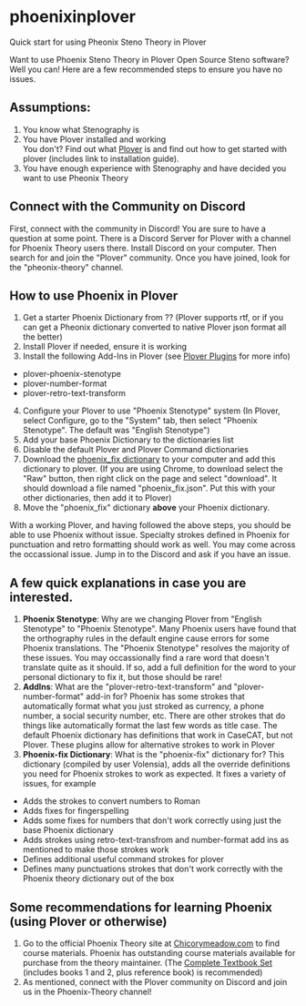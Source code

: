 # phoenixinplover
Quick start for using Pheonix Steno Theory in Plover

Want to use Phoenix Steno Theory in Plover Open Source Steno software?<br />Well you can!  Here are a few recommended steps to ensure you have no issues.

## Assumptions:
1. You know what Stenography is
2. You have Plover installed and working<br />
You don't? Find out what [Plover](https://www.openstenoproject.org/plover/) is and find out how to get started with plover (includes link to installation guide).
3. You have enough experience with Stenography and have decided you want to use Pheonix Theory 

## Connect with the Community on Discord
First, connect with the community in Discord!  You are sure to have a question at some point.  There is a Discord Server for Plover with a channel for Phoenix Theory users there.
Install Discord on your computer.  Then search for and join the "Plover" community.  Once you have joined, look for the "pheonix-theory" channel.

## How to use Phoenix in Plover
1. Get a starter Phoenix Dictionary from ?? (Plover supports rtf, or if you can get a Pheonix dictionary converted to native Plover json format all the better)
2. Install Plover if needed, ensure it is working
3. Install the following Add-Ins in Plover (see [Plover Plugins](https://github.com/openstenoproject/plover/wiki/Plugins) for more info)
- plover-phoenix-stenotype
- plover-number-format
- plover-retro-text-transform
4. Configure your Plover to use "Phoenix Stenotype" system (In Plover, select Configure, go to the "System" tab, then select "Phoenix Stenotype".  The default was "English Stenotype")
5. Add your base Phoenix Dictionary to the dictionaries list
6. Disable the default Plover and Plover Command dictionaries
7. Download the [phoenix_fix dictionary](https://github.com/Volensia/volensia_steno_repo/blob/main/phoenix_fix.json) to your computer and add this dictionary to plover.
(If you are using Chrome, to download select the "Raw" button, then right click on the page and select "download". It should download a file named "phoenix_fix.json".  Put this with your other dictionaries, then add it to Plover)
8. Move the "phoenix_fix" dictionary **above** your Phoenix dictionary.

With a working Plover, and having followed the above steps, you should be able to use Phoenix without issue.  Specialty strokes defined in Phoenix for punctuation and retro formatting should work as well.  You may come across the occassional issue.  Jump in to the Discord and ask if you have an issue.

## A few quick explanations in case you are interested.
1. **Phoenix Stenotype**: Why are we changing Plover from "English Stenotype" to "Phoenix Stenotype".
Many Phoenix users have found that the orthography rules in the default engine cause errors for some Phoenix translations.  The "Phoenix Stenotype" resolves the majority of these issues.  You may occassionally find a rare word that doesn't translate quite as it should.  If so, add a full definition for the word to your personal dictionary to fix it, but those should be rare!
2. **AddIns**: What are the "plover-retro-text-transform" and "plover-number-format" add-in for?
Phoenix has some strokes that automatically format what you just stroked as currency, a phone number, a social security number, etc.  There are other strokes that do things like automatically format the last few words as title case.  The default Phoenix dictionary has definitions that work in CaseCAT, but not Plover.  These plugins allow for alternative strokes to work in Plover
3. **Phoenix-fix Dictionary**: What is the "phoenix-fix" dictionary for?
This dictionary (compiled by user Volensia), adds all the override definitions you need for Phoenix strokes to work as expected.  It fixes a variety of issues, for example
- Adds the strokes to convert numbers to Roman
- Adds fixes for fingerspelling
- Adds some fixes for numbers that don't work correctly using just the base Phoenix dictionary
- Adds strokes using retro-text-transfrom and number-format add ins as mentioned to make those strokes work
- Defines additional useful command strokes for plover
- Defines many punctuations strokes that don't work correctly with the Phoenix theory dictionary out of the box

## Some recommendations for learning Phoenix (using Plover or otherwise)
1. Go to the official Phoenix Theory site at [Chicorymeadow.com](https://www.chicorymeadow.com/) to find course materials.  Phoenix has outstanding course materials available for purchase from the theory maintainer.
(The [Complete Textbook Set](https://www.chicorymeadow.com/product/phoenix-theory-complete-textbook-set/) (includes books 1 and 2, plus reference book) is recommended)
2. As mentioned, connect with the Plover community on Discord and join us in the Phoenix-Theory channel!


